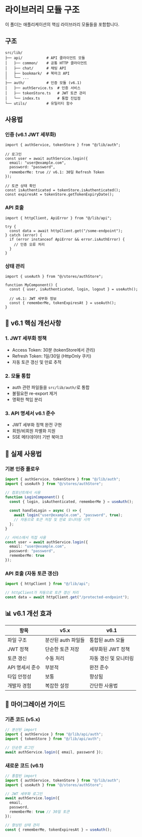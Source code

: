 # 라이브러리 모듈 구조

이 폴더는 애플리케이션의 핵심 라이브러리 모듈들을 포함합니다.

## 구조

```
src/lib/
├── api/           # API 클라이언트 모듈
│   ├── common/    # 공통 HTTP 클라이언트
│   ├── chat/      # 채팅 API
│   ├── bookmark/  # 북마크 API
│   └── ...
├── auth/          # 인증 모듈 (v6.1)
│   ├── authService.ts  # 인증 서비스
│   ├── tokenStore.ts   # JWT 토큰 관리
│   └── index.ts        # 통합 진입점
└── utils/         # 유틸리티 함수
```

## 사용법

### 인증 (v6.1 JWT 세부화)

```tsx
import { authService, tokenStore } from "@/lib/auth";

// 로그인
const user = await authService.login({
  email: "user@example.com",
  password: "password",
  rememberMe: true // v6.1: 30일 Refresh Token
});

// 토큰 상태 확인
const isAuthenticated = tokenStore.isAuthenticated();
const expiresAt = tokenStore.getTokenExpiryDate();
```

### API 호출

```tsx
import { httpClient, ApiError } from "@/lib/api";

try {
  const data = await httpClient.get("/some-endpoint");
} catch (error) {
  if (error instanceof ApiError && error.isAuthError) {
    // 인증 오류 처리
  }
}
```

### 상태 관리

```tsx
import { useAuth } from "@/stores/authStore";

function MyComponent() {
  const { user, isAuthenticated, login, logout } = useAuth();
  
  // v6.1: JWT 세부화 정보
  const { rememberMe, tokenExpiresAt } = useAuth();
}
```

## 🎯 v6.1 핵심 개선사항

### 1. **JWT 세부화 정책**
- Access Token: 30분 (tokenStore에서 관리)
- Refresh Token: 1일/30일 (HttpOnly 쿠키)
- 자동 토큰 갱신 및 만료 추적

### 2. **모듈 통합**
- auth 관련 파일들을 `src/lib/auth/`로 통합
- 불필요한 re-export 제거
- 명확한 책임 분리

### 3. **API 명세서 v6.1 준수**
- JWT 세부화 정책 완전 구현
- 회원/비회원 차별화 지원
- SSE 메타데이터 기반 북마크

## 🚀 실제 사용법

### 기본 인증 플로우
```typescript
import { authService, tokenStore } from "@/lib/auth";
import { useAuth } from "@/stores/authStore";

// 컴포넌트에서 사용
function LoginComponent() {
  const { login, isAuthenticated, rememberMe } = useAuth();
  
  const handleLogin = async () => {
    await login("user@example.com", "password", true);
    // 자동으로 토큰 저장 및 만료 모니터링 시작
  };
}

// 서비스에서 직접 사용
const user = await authService.login({ 
  email: "user@example.com", 
  password: "password", 
  rememberMe: true 
});
```

### API 호출 (자동 토큰 갱신)
```typescript
import { httpClient } from "@/lib/api";

// httpClient가 자동으로 토큰 갱신 처리
const data = await httpClient.get("/protected-endpoint");
```

## 📊 v6.1 개선 효과

| 항목            | v5.x               | v6.1                  |
| --------------- | ------------------ | --------------------- |
| 파일 구조       | 분산된 auth 파일들 | 통합된 auth 모듈      |
| JWT 정책        | 단순한 토큰 저장   | 세부화된 JWT 정책     |
| 토큰 갱신       | 수동 처리          | 자동 갱신 및 모니터링 |
| API 명세서 준수 | 부분적             | 완전 준수             |
| 타입 안정성     | 보통               | 향상됨                |
| 개발자 경험     | 복잡한 설정        | 간단한 사용법         |

## 🔄 마이그레이션 가이드

### 기존 코드 (v5.x)
```typescript
// 분산된 import
import { authService } from "@/lib/api/auth";
import { tokenStore } from "@/lib/api/auth";

// 단순한 로그인
await authService.login({ email, password });
```

### 새로운 코드 (v6.1)
```typescript
// 통합된 import
import { authService, tokenStore } from "@/lib/auth";
import { useAuth } from "@/stores/authStore";

// JWT 세부화 로그인
await authService.login({ 
  email, 
  password, 
  rememberMe: true // 30일 토큰
});

// 향상된 상태 관리
const { rememberMe, tokenExpiresAt } = useAuth();
``` 